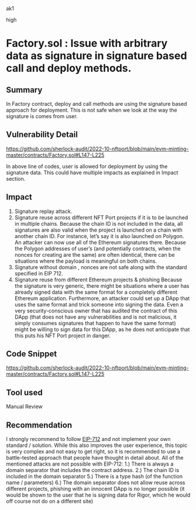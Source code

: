 ak1

high

# Factory.sol : Issue with arbitrary data as signature in signature based call and deploy methods.

## Summary
In Factory contract, deploy and call methods are using the signature based approach for deployment. This is not safe when we look at the way the signature is comes from user.

## Vulnerability Detail
https://github.com/sherlock-audit/2022-10-nftport/blob/main/evm-minting-master/contracts/Factory.sol#L147-L225

In above line of codes, user is allowed for deployment by using the signature data. This could have multiple impacts as explained in Impact section.

## Impact
1. Signature replay attack.
2. Signature reuse across different NFT Port projects if it is to be launched in multiple chains.
Because the chain ID is not included in the data, all signatures are also valid when the project is launched on a chain with another chain ID. For instance, let’s say it is also launched on Polygon. An attacker can now use all of the Ethereum signatures there. Because the Polygon addresses of user’s (and potentially contracts, when the nonces for creating are the same) are often identical, there can be situations where the payload is meaningful on both chains.
3. Signature without domain , nonces are not safe along with the standard specified in EIP 712. 
4. Signature reuse from different Ethereum projects & phishing
Because the  signature is very generic, there might be situations where a user has already signed data with the same format for a completely different Ethereum application. Furthermore, an attacker could set up a DApp that uses the same format and trick someone into signing the data. Even a very security-conscious owner that has audited the contract of this DApp (that does not have any vulnerabilities and is not malicious, it simply consumes signatures that happen to have the same format) might be willing to sign data for this DApp, as he does not anticipate that this puts his NFT Port project in danger.

## Code Snippet

https://github.com/sherlock-audit/2022-10-nftport/blob/main/evm-minting-master/contracts/Factory.sol#L147-L225

## Tool used

Manual Review

## Recommendation
I strongly recommend to follow [EIP-712](https://eips.ethereum.org/EIPS/eip-712) and not implement your own standard / solution. While this also improves the user experience, this topic is very complex and not easy to get right, so it is recommended to use a battle-tested approach that people have thought in detail about. All of the mentioned attacks are not possible with EIP-712:
1.) There is always a domain separator that includes the contract address.
2.) The chain ID is included in the domain separator
5.) There is a type hash (of the function name / parameters)
6.) The domain separator does not allow reuse across different projects, phishing with an innocent DApp is no longer possible (it would be shown to the user that he is signing data for Rigor, which he would off course not do on a different site)
